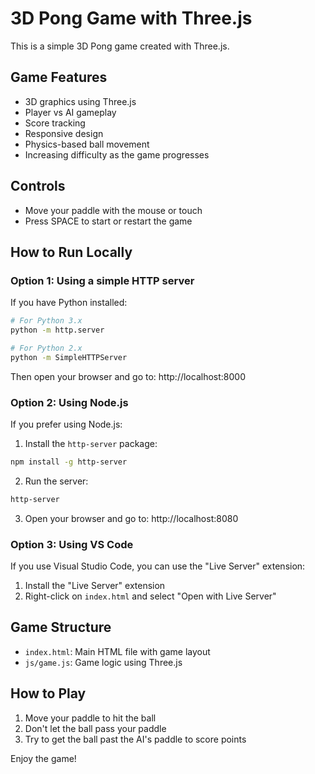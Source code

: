 # 3D Pong Game with Three.js

This is a simple 3D Pong game created with Three.js.

## Game Features

- 3D graphics using Three.js
- Player vs AI gameplay
- Score tracking
- Responsive design
- Physics-based ball movement
- Increasing difficulty as the game progresses

## Controls

- Move your paddle with the mouse or touch
- Press SPACE to start or restart the game

## How to Run Locally

### Option 1: Using a simple HTTP server

If you have Python installed:

```bash
# For Python 3.x
python -m http.server

# For Python 2.x
python -m SimpleHTTPServer
```

Then open your browser and go to: http://localhost:8000

### Option 2: Using Node.js

If you prefer using Node.js:

1. Install the `http-server` package:

```bash
npm install -g http-server
```

2. Run the server:

```bash
http-server
```

3. Open your browser and go to: http://localhost:8080

### Option 3: Using VS Code

If you use Visual Studio Code, you can use the "Live Server" extension:

1. Install the "Live Server" extension
2. Right-click on `index.html` and select "Open with Live Server"

## Game Structure

- `index.html`: Main HTML file with game layout
- `js/game.js`: Game logic using Three.js

## How to Play

1. Move your paddle to hit the ball
2. Don't let the ball pass your paddle
3. Try to get the ball past the AI's paddle to score points

Enjoy the game!
